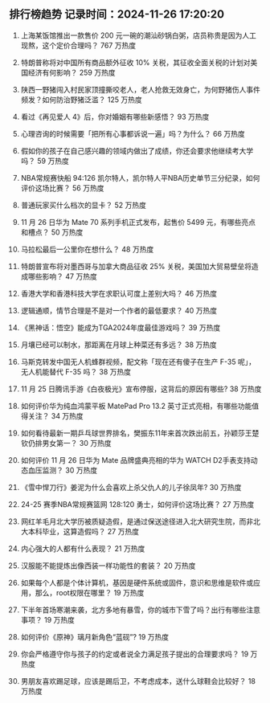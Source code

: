 
## 排行榜趋势 记录时间：2024-11-26 17:20:20
  
  1. 上海某饭馆推出一款售价 200 元一碗的潮汕砂锅白粥，店员称贵是因为人工现熬，这个定价合理吗？ 767 万热度
    
  2. 特朗普称将对中国所有商品额外征收 10% 关税，其征收全面关税的计划对美国经济有何影响？ 259 万热度
    
  3. 陕西一野猪闯入村民家顶撞撕咬老人，老人抢救无效身亡，为何野猪伤人事件频发？如何防治野猪泛滥？ 125 万热度
    
  4. 看过《再见爱人 4》后，你对婚姻有哪些新感悟？ 93 万热度
    
  5. 心理咨询的时候需要「把所有心事都诉说一遍」吗？为什么？ 66 万热度
    
  6. 假如你的孩子在自己感兴趣的领域内做出了成绩，你还会要求他继续考大学吗？ 59 万热度
    
  7. NBA常规赛快船 94:126 凯尔特人，凯尔特人平NBA历史单节三分纪录，如何评价这场比赛？ 56 万热度
    
  8. 普通玩家买什么档次的显卡？ 52 万热度
    
  9. 11 月 26 日华为 Mate 70 系列手机正式发布，起售价 5499 元，有哪些亮点和槽点？ 50 万热度
    
  10. 马拉松最后一公里你在想什么？ 48 万热度
    
  11. 特朗普宣布将对墨西哥与加拿大商品征收 25% 关税，美国加大贸易壁垒将造成哪些影响？ 47 万热度
    
  12. 香港大学和香港科技大学在求职认可度上差别大吗？ 46 万热度
    
  13. 逻辑通顺，情节合理是不是对一个作者的最低要求？ 40 万热度
    
  14. 《黑神话：悟空》能成为TGA2024年度最佳游戏吗？ 39 万热度
    
  15. 月壤已经可以制水，那距离在月球上种菜还有多远？ 38 万热度
    
  16. 马斯克转发中国无人机蜂群视频，配文称「现在还有傻子在生产 F-35 呢」，无人机能替代 F-35 吗？ 38 万热度
    
  17. 11 月 25 日腾讯手游《白夜极光》宣布停服，这背后的原因有哪些? 38 万热度
    
  18. 如何评价华为纯血鸿蒙平板 MatePad Pro 13.2 英寸正式亮相，有哪些功能值得关注？ 34 万热度
    
  19. 如何看待最新一期乒乓球世界排名，樊振东11年来首次跌出前五，孙颖莎王楚钦仍排男女第一？ 30 万热度
    
  20. 如何评价 11 月 26 日华为 Mate 品牌盛典亮相的华为 WATCH D2手表支持动态血压监测？ 30 万热度
    
  21. 《雪中悍刀行》姜泥为什么会喜欢上杀父仇人的儿子徐凤年? 30 万热度
    
  22. 24-25 赛季NBA常规赛篮网 128:120 勇士，如何评价这场比赛？ 27 万热度
    
  23. 网红羊毛月北大学历被质疑造假，是通过保送途径进入北大研究生院，而非北大本科毕业，这算造假吗？ 27 万热度
    
  24. 内心强大的人都有什么表现？ 21 万热度
    
  25. 汉服能不能提炼出像西装一样功能性的套装？ 20 万热度
    
  26. 如果每个人都是个体计算机，基因是硬件系统或固件，意识和思维是软件或应用，那么，root权限在哪里？ 19 万热度
    
  27. 下半年首场寒潮来袭，北方多地有暴雪，你的城市下雪了吗？出行有哪些注意事项？ 19 万热度
    
  28. 如何评价《原神》璃月新角色“蓝砚”? 19 万热度
    
  29. 你会严格遵守你与孩子的约定或者说全力满足孩子提出的合理要求吗？ 19 万热度
    
  30. 男朋友喜欢踢足球，应该是踢后卫，不考虑成本，送什么球鞋会比较好？ 18 万热度
    